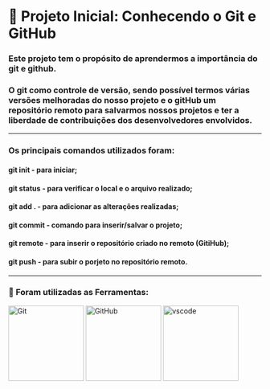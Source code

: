 #  🚀 Projeto Inicial: Conhecendo o Git e GitHub

### Este projeto tem o propósito de aprendermos a importância do git e github. 
### O git como controle de versão, sendo possível termos várias versões melhoradas do nosso projeto e o gitHub um repositório remoto para salvarmos nossos projetos e ter a liberdade de contribuições dos desenvolvedores envolvidos.
*****************************************************************************************************************************************************************************
### Os principais comandos utilizados foram:

#### git init - para iniciar;
#### git status - para verificar o local e o arquivo realizado;
#### git add . - para adicionar as alterações realizadas;
#### git commit - comando para inserir/salvar o projeto;
#### git remote - para inserir o repositório criado no remoto (GitiHub);
#### git push - para subir o porjeto no repositório remoto.
*****************************************************************************************************************************************************************************
### 🔧 Foram utilizadas as Ferramentas: 

<div >
<img src="https://git-scm.com/images/logos/downloads/Git-Icon-1788C.png" alt="Git" width="150" height="150">
<img src="https://github.githubassets.com/images/modules/logos_page/GitHub-Mark.png" alt="GitHub" width="150" height="150">
<img src="https://upload.wikimedia.org/wikipedia/commons/9/9a/Visual_Studio_Code_1.35_icon.svg" alt="vscode" width="150" height="150">
</div>
